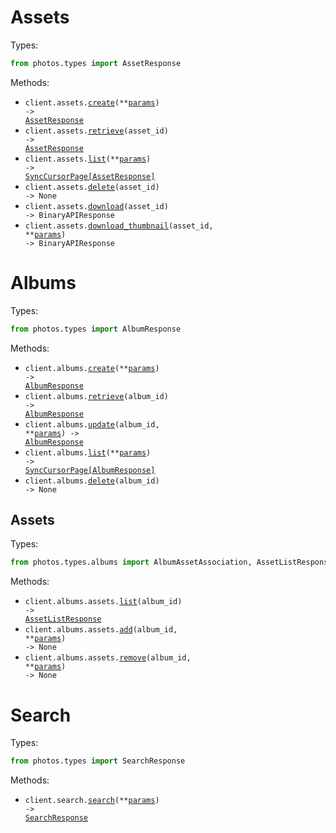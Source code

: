 # Assets

Types:

```python
from photos.types import AssetResponse
```

Methods:

- <code title="post /api/assets">client.assets.<a href="./src/photos/resources/assets.py">create</a>(\*\*<a href="src/photos/types/asset_create_params.py">params</a>) -> <a href="./src/photos/types/asset_response.py">AssetResponse</a></code>
- <code title="get /api/assets/{asset_id}">client.assets.<a href="./src/photos/resources/assets.py">retrieve</a>(asset_id) -> <a href="./src/photos/types/asset_response.py">AssetResponse</a></code>
- <code title="get /api/assets">client.assets.<a href="./src/photos/resources/assets.py">list</a>(\*\*<a href="src/photos/types/asset_list_params.py">params</a>) -> <a href="./src/photos/types/asset_response.py">SyncCursorPage[AssetResponse]</a></code>
- <code title="delete /api/assets/{asset_id}">client.assets.<a href="./src/photos/resources/assets.py">delete</a>(asset_id) -> None</code>
- <code title="get /api/assets/{asset_id}/download">client.assets.<a href="./src/photos/resources/assets.py">download</a>(asset_id) -> BinaryAPIResponse</code>
- <code title="get /api/assets/{asset_id}/thumbnail">client.assets.<a href="./src/photos/resources/assets.py">download_thumbnail</a>(asset_id, \*\*<a href="src/photos/types/asset_download_thumbnail_params.py">params</a>) -> BinaryAPIResponse</code>

# Albums

Types:

```python
from photos.types import AlbumResponse
```

Methods:

- <code title="post /api/albums">client.albums.<a href="./src/photos/resources/albums/albums.py">create</a>(\*\*<a href="src/photos/types/album_create_params.py">params</a>) -> <a href="./src/photos/types/album_response.py">AlbumResponse</a></code>
- <code title="get /api/albums/{album_id}">client.albums.<a href="./src/photos/resources/albums/albums.py">retrieve</a>(album_id) -> <a href="./src/photos/types/album_response.py">AlbumResponse</a></code>
- <code title="patch /api/albums/{album_id}">client.albums.<a href="./src/photos/resources/albums/albums.py">update</a>(album_id, \*\*<a href="src/photos/types/album_update_params.py">params</a>) -> <a href="./src/photos/types/album_response.py">AlbumResponse</a></code>
- <code title="get /api/albums">client.albums.<a href="./src/photos/resources/albums/albums.py">list</a>(\*\*<a href="src/photos/types/album_list_params.py">params</a>) -> <a href="./src/photos/types/album_response.py">SyncCursorPage[AlbumResponse]</a></code>
- <code title="delete /api/albums/{album_id}">client.albums.<a href="./src/photos/resources/albums/albums.py">delete</a>(album_id) -> None</code>

## Assets

Types:

```python
from photos.types.albums import AlbumAssetAssociation, AssetListResponse
```

Methods:

- <code title="get /api/albums/{album_id}/assets">client.albums.assets.<a href="./src/photos/resources/albums/assets.py">list</a>(album_id) -> <a href="./src/photos/types/albums/asset_list_response.py">AssetListResponse</a></code>
- <code title="post /api/albums/{album_id}/assets">client.albums.assets.<a href="./src/photos/resources/albums/assets.py">add</a>(album_id, \*\*<a href="src/photos/types/albums/asset_add_params.py">params</a>) -> None</code>
- <code title="delete /api/albums/{album_id}/assets">client.albums.assets.<a href="./src/photos/resources/albums/assets.py">remove</a>(album_id, \*\*<a href="src/photos/types/albums/asset_remove_params.py">params</a>) -> None</code>

# Search

Types:

```python
from photos.types import SearchResponse
```

Methods:

- <code title="get /api/search">client.search.<a href="./src/photos/resources/search.py">search</a>(\*\*<a href="src/photos/types/search_search_params.py">params</a>) -> <a href="./src/photos/types/search_response.py">SearchResponse</a></code>
